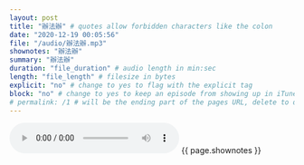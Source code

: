```yaml
---
layout: post
title: "辦法辦" # quotes allow forbidden characters like the colon
date: "2020-12-19 00:05:56"
file: "/audio/辦法辦.mp3"
shownotes: "辦法辦"
summary: "辦法辦"
duration: "file_duration" # audio length in min:sec
length: "file_length" # filesize in bytes
explicit: "no" # change to yes to flag with the explicit tag
block: "no" # change to yes to keep an episode from showing up in iTunes
# permalink: /1 # will be the ending part of the pages URL, delete to default to the title
---
```


<audio controls>
<source src="{{site.url}}{{site.baseurl}}{{ page.file }}" type="audio/x-mp3">
Your browser does not support the audio element.
</audio>
{{ page.shownotes }}
